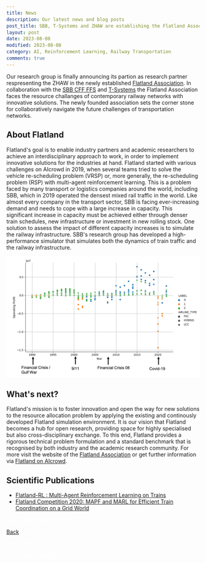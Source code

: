 ```yaml
---
title: News
description: Our latest news and blog posts
post_title: SBB, T-Systems and ZHAW are establishing the Flatland Association.
layout: post
date: 2023-08-08
modified: 2023-08-08
category: AI, Reinforcement Learning, Railway Transportation
comments: true
---
```


Our research group is finally announcing its partion as research partner respresenting the ZHAW in the newly established [Flatland Association](https://www.flatland-association.org/). In collaboration with the [SBB CFF FFS](https://www.sbb.ch/de) and [T-Systems](https://www.t-systems.com/de/en) the Flatland Association faces the resource challanges of contemporary railway networks with innovative solutions. The newly founded association sets the corner stone for collaboratively navigate the future challenges of transportation networks. 
<!-- more -->

## About Flatland

Flatland's goal is to enable industry partners and academic researchers to achieve an interdisciplinary approach to work, in order to implement innovative solutions for the industries at hand. Flatland started with various challenges on AIcrowd in 2019, when several teams tried to solve the vehicle re-scheduling problem (VRSP) or, more generally, the re-scheduling problem (RSP) with multi-agent reinforcement learning. This is a problem faced by many transport or logistics companies around the world, including SBB, which in 2019 operated the densest mixed rail traffic in the world. Like almost every company in the transport sector, SBB is facing ever-increasing demand and needs to cope with a large increase in capacity. This significant increase in capacity must be achieved either through denser train schedules, new infrastructure or investment in new rolling stock. One solution to assess the impact of different capacity increases is to simulate the railway infrastructure. SBB's research group has developed a high-performance simulator that simulates both the dynamics of train traffic and the railway infrastructure.

![Branching](./../../pictures/Airline_Profit_Clusters.png)

## What's next?
Flatland's mission is to foster innovation and open the way for new solutions to the resource allocation problem by applying the existing and continously developed Flatland simulation environment. It is our vision that Flatland becomes a hub for open research, providing space for highly specialised but also cross-disciplinary exchange. To this end, Flatland provides a rigorous technical problem formulation and a standard benchmark that is recognised by both industry and the academic research community. For more visit the website of the [Flatland Association](https://www.flatland-association.org/) or get further information via [Flatland on AIcrowd](https://flatland.aicrowd.com/intro.html).


## Scientific Publications

- [Flatland-RL : Multi-Agent Reinforcement Learning on Trains](https://arxiv.org/pdf/2103.16511.pdf)
- [Flatland Competition 2020: MAPF and MARL for Efficient Train Coordination on a Grid World](https://arxiv.org/pdf/2012.05893.pdf)


<!--The code below is only used as spacer-->
<html>
  <p style="color:white;">ONLY_HERE_AS_SPACER</p>
</html>


[Back](https://isandaiinaviation.github.io/pages/news.html)

<!--The code below is only used as spacer-->
<html>
  <p style="color:white;">ONLY_HERE_AS_SPACER</p>
</html>
<!--The code below is only used as spacer-->
<html>
  <p style="color:white;">ONLY_HERE_AS_SPACER</p>
</html>